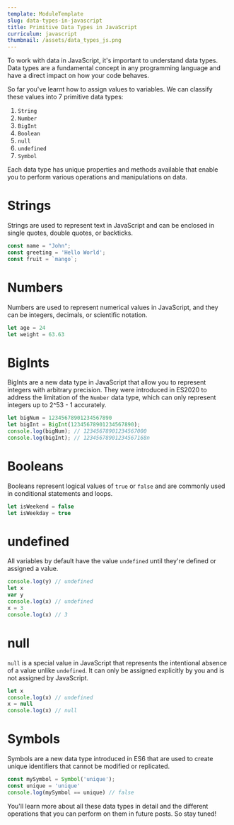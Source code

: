 ```yaml
---
template: ModuleTemplate
slug: data-types-in-javascript
title: Primitive Data Types in JavaScript
curriculum: javascript
thumbnail: /assets/data_types_js.png
---
```


To work with data in JavaScript, it's important to understand data types. Data types are a fundamental concept in any programming language and have a direct impact on how your code behaves.

So far you've learnt how to assign values to variables.
We can classify these values into 7 primitive data types:
1. `String`
2. `Number`
3. `BigInt`
4. `Boolean`
5. `null`
6. `undefined`
7. `Symbol`

Each data type has unique properties and methods available that enable you to perform various operations and manipulations on data.

# Strings

Strings are used to represent text in JavaScript and can be enclosed in single quotes, double quotes, or backticks.

```js
const name = "John";
const greeting = 'Hello World';
const fruit = `mango`;
```

# Numbers

Numbers are used to represent numerical values in JavaScript, and they can be integers, decimals, or scientific notation.

```js
let age = 24
let weight = 63.63
```

# BigInts

BigInts are a new data type in JavaScript that allow you to represent integers with arbitrary precision.
They were introduced in ES2020 to address the limitation of the `Number` data type, which can only represent integers up to 2^53 - 1 accurately.

```js
let bigNum = 12345678901234567890
let bigInt = BigInt(12345678901234567890);
console.log(bigNum); // 12345678901234567000
console.log(bigInt); // 12345678901234567168n
```

# Booleans

Booleans represent logical values of `true` or `false` and are commonly used in conditional statements and loops.

```js
let isWeekend = false
let isWeekday = true
```

# undefined

All variables by default have the value `undefined` until they're defined or assigned a value.

```js
console.log(y) // undefined
let x
var y
console.log(x) // undefined
x = 3
console.log(x) // 3
```

# null

`null` is a special value in JavaScript that represents the intentional absence of a value unlike `undefined`.
It can only be assigned explicitly by you and is not assigned by JavaScript.

```js
let x
console.log(x) // undefined
x = null
console.log(x) // null
```

# Symbols

Symbols are a new data type introduced in ES6 that are used to create unique identifiers that cannot be modified or replicated.

```js
const mySymbol = Symbol('unique');
const unique = 'unique'
console.log(mySymbol == unique) // false
```

You'll learn more about all these data types in detail and the different operations that you can perform on them in future posts.
So stay tuned!
